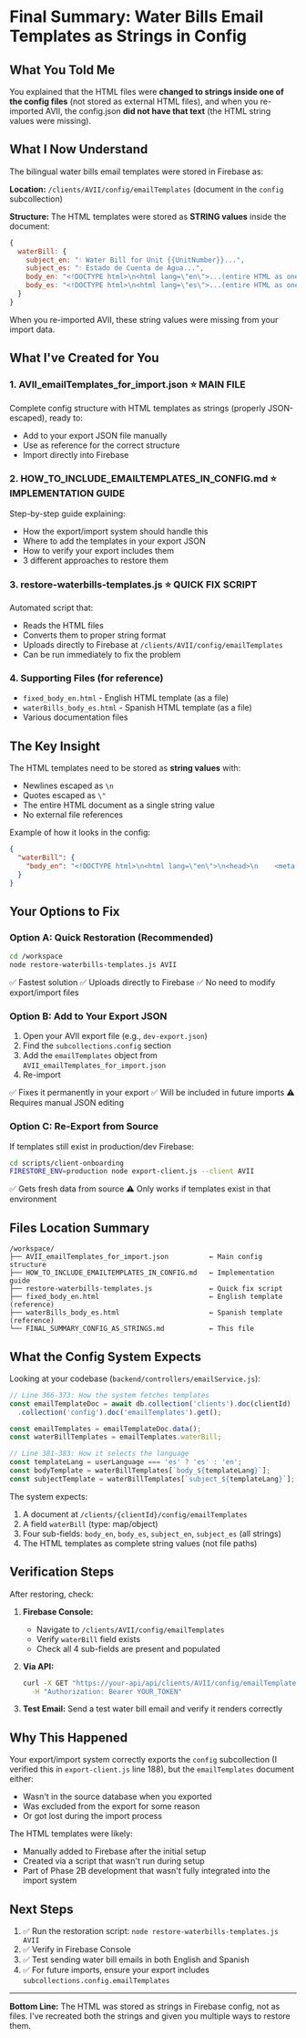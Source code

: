 # Final Summary: Water Bills Email Templates as Strings in Config

## What You Told Me

You explained that the HTML files were **changed to strings inside one of the config files** (not stored as external HTML files), and when you re-imported AVII, the config.json **did not have that text** (the HTML string values were missing).

## What I Now Understand

The bilingual water bills email templates were stored in Firebase as:

**Location:** `/clients/AVII/config/emailTemplates` (document in the `config` subcollection)

**Structure:** The HTML templates were stored as **STRING values** inside the document:
```javascript
{
  waterBill: {
    subject_en: "💧 Water Bill for Unit {{UnitNumber}}...",
    subject_es: "💧 Estado de Cuenta de Agua...",
    body_en: "<!DOCTYPE html>\n<html lang=\"en\">...(entire HTML as one long string)...",
    body_es: "<!DOCTYPE html>\n<html lang=\"es\">...(entire HTML as one long string)..."
  }
}
```

When you re-imported AVII, these string values were missing from your import data.

## What I've Created for You

### 1. **AVII_emailTemplates_for_import.json** ⭐ MAIN FILE
Complete config structure with HTML templates as strings (properly JSON-escaped), ready to:
- Add to your export JSON file manually
- Use as reference for the correct structure
- Import directly into Firebase

### 2. **HOW_TO_INCLUDE_EMAILTEMPLATES_IN_CONFIG.md** ⭐ IMPLEMENTATION GUIDE
Step-by-step guide explaining:
- How the export/import system should handle this
- Where to add the templates in your export JSON
- How to verify your export includes them
- 3 different approaches to restore them

### 3. **restore-waterbills-templates.js** ⭐ QUICK FIX SCRIPT
Automated script that:
- Reads the HTML files
- Converts them to proper string format
- Uploads directly to Firebase at `/clients/AVII/config/emailTemplates`
- Can be run immediately to fix the problem

### 4. Supporting Files (for reference)
- `fixed_body_en.html` - English HTML template (as a file)
- `waterBills_body_es.html` - Spanish HTML template (as a file)
- Various documentation files

## The Key Insight

The HTML templates need to be stored as **string values** with:
- Newlines escaped as `\n`
- Quotes escaped as `\"`
- The entire HTML document as a single string value
- No external file references

Example of how it looks in the config:
```json
{
  "waterBill": {
    "body_en": "<!DOCTYPE html>\n<html lang=\"en\">\n<head>\n    <meta charset=\"UTF-8\">...(continues as one long string)..."
  }
}
```

## Your Options to Fix

### Option A: Quick Restoration (Recommended)
```bash
cd /workspace
node restore-waterbills-templates.js AVII
```
✅ Fastest solution
✅ Uploads directly to Firebase
✅ No need to modify export/import files

### Option B: Add to Your Export JSON
1. Open your AVII export file (e.g., `dev-export.json`)
2. Find the `subcollections.config` section
3. Add the `emailTemplates` object from `AVII_emailTemplates_for_import.json`
4. Re-import

✅ Fixes it permanently in your export
✅ Will be included in future imports
⚠️  Requires manual JSON editing

### Option C: Re-Export from Source
If templates still exist in production/dev Firebase:
```bash
cd scripts/client-onboarding
FIRESTORE_ENV=production node export-client.js --client AVII
```
✅ Gets fresh data from source
⚠️  Only works if templates exist in that environment

## Files Location Summary

```
/workspace/
├── AVII_emailTemplates_for_import.json          ← Main config structure
├── HOW_TO_INCLUDE_EMAILTEMPLATES_IN_CONFIG.md   ← Implementation guide
├── restore-waterbills-templates.js              ← Quick fix script
├── fixed_body_en.html                           ← English template (reference)
├── waterBills_body_es.html                      ← Spanish template (reference)
└── FINAL_SUMMARY_CONFIG_AS_STRINGS.md           ← This file
```

## What the Config System Expects

Looking at your codebase (`backend/controllers/emailService.js`):

```javascript
// Line 366-373: How the system fetches templates
const emailTemplateDoc = await db.collection('clients').doc(clientId)
  .collection('config').doc('emailTemplates').get();

const emailTemplates = emailTemplateDoc.data();
const waterBillTemplates = emailTemplates.waterBill;

// Line 381-383: How it selects the language
const templateLang = userLanguage === 'es' ? 'es' : 'en';
const bodyTemplate = waterBillTemplates[`body_${templateLang}`];
const subjectTemplate = waterBillTemplates[`subject_${templateLang}`];
```

The system expects:
1. A document at `/clients/{clientId}/config/emailTemplates`
2. A field `waterBill` (type: map/object)
3. Four sub-fields: `body_en`, `body_es`, `subject_en`, `subject_es` (all strings)
4. The HTML templates as complete string values (not file paths)

## Verification Steps

After restoring, check:

1. **Firebase Console:**
   - Navigate to `/clients/AVII/config/emailTemplates`
   - Verify `waterBill` field exists
   - Check all 4 sub-fields are present and populated

2. **Via API:**
   ```bash
   curl -X GET "https://your-api/api/clients/AVII/config/emailTemplates" \
     -H "Authorization: Bearer YOUR_TOKEN"
   ```

3. **Test Email:**
   Send a test water bill email and verify it renders correctly

## Why This Happened

Your export/import system correctly exports the `config` subcollection (I verified this in `export-client.js` line 188), but the `emailTemplates` document either:
- Wasn't in the source database when you exported
- Was excluded from the export for some reason
- Or got lost during the import process

The HTML templates were likely:
- Manually added to Firebase after the initial setup
- Created via a script that wasn't run during setup
- Part of Phase 2B development that wasn't fully integrated into the import system

## Next Steps

1. ✅ Run the restoration script: `node restore-waterbills-templates.js AVII`
2. ✅ Verify in Firebase Console
3. ✅ Test sending water bill emails in both English and Spanish
4. ✅ For future imports, ensure your export includes `subcollections.config.emailTemplates`

---

**Bottom Line:** The HTML was stored as strings in Firebase config, not as files. I've recreated both the strings and given you multiple ways to restore them.
